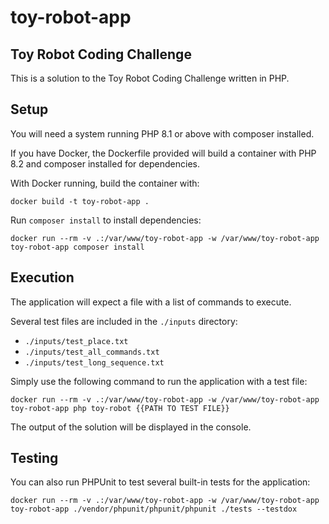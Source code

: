 # toy-robot-app

## Toy Robot Coding Challenge
This is a solution to the Toy Robot Coding Challenge written in PHP.

## Setup
You will need a system running PHP 8.1 or above with composer installed.

If you have Docker, the Dockerfile provided will build a container with PHP 8.2 and composer installed for dependencies.

With Docker running, build the container with:
```
docker build -t toy-robot-app .
```

Run `composer install` to install dependencies:
```
docker run --rm -v .:/var/www/toy-robot-app -w /var/www/toy-robot-app toy-robot-app composer install
```

## Execution
The application will expect a file with a list of commands to execute.

Several test files are included in the `./inputs` directory:
* `./inputs/test_place.txt`
* `./inputs/test_all_commands.txt`
* `./inputs/test_long_sequence.txt`

Simply use the following command to run the application with a test file:
```
docker run --rm -v .:/var/www/toy-robot-app -w /var/www/toy-robot-app toy-robot-app php toy-robot {{PATH TO TEST FILE}}
```

The output of the solution will be displayed in the console.

## Testing
You can also run PHPUnit to test several built-in tests for the application:

```
docker run --rm -v .:/var/www/toy-robot-app -w /var/www/toy-robot-app toy-robot-app ./vendor/phpunit/phpunit/phpunit ./tests --testdox
```
